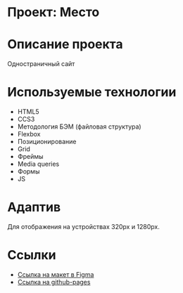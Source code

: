 # Проект: Место
# Описание проекта
Одностраничный сайт

# Используемые технологии
- HTML5
- CCS3
- Методология БЭМ (файловая структура)
- Flexbox
- Позиционирование
- Grid
- Фреймы
- Media queries
- Формы
- JS

# Адаптив
Для отображения на устройствах 320px и 1280px.

# Ссылки

* [Ссылка на макет в Figma](https://www.figma.com/file/2cn9N9jSkmxD84oJik7xL7/JavaScript.-Sprint-4?node-id=0%3A1)
* [Ссылка на github-pages](https://smgvasya.github.io/mesto-project/)

